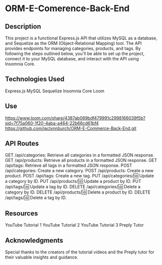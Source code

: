 # ORM-E-Comerence-Back-End

## Description
This project is a functional Express.js API that utilizes MySQL as a database, and Sequelize as the ORM (Object-Relational Mapping) tool. The API provides endpoints for managing categories, products, and tags. By following the steps outlined below, you'll be able to set up the project, connect it to your MySQL database, and interact with the API using Insomnia Core.

## Technologies Used
Express.js
MySQL
Sequelize
Insomnia Core
Loom

## Use
https://www.loom.com/share/4387ab089bdf479991c2998166039f5b?sid=7f75a060-1f20-4aba-a464-22b66cd61bf4
https://github.com/jaclynnburch/ORM-E-Commerce-Back-End.git

## API Routes
GET /api/categories: Retrieve all categories in a formatted JSON response.
GET /api/products: Retrieve all products in a formatted JSON response.
GET /api/tags: Retrieve all tags in a formatted JSON response.
POST /api/categories: Create a new category.
POST /api/products: Create a new product.
POST /api/tags: Create a new tag.
PUT /api/categories/:id: Update a category by ID.
PUT /api/products/:id: Update a product by ID.
PUT /api/tags/:id: Update a tag by ID.
DELETE /api/categories/:id: Delete a category by ID.
DELETE /api/products/:id: Delete a product by ID.
DELETE /api/tags/:id: Delete a tag by ID.

## Resources
YouTube Tutorial 1
YouTube Tutorial 2
YouTube Tutorial 3
Preply Tutor

## Acknowledgments
Special thanks to the creators of the tutorial videos and the Preply tutor for their valuable insights and guidance.

